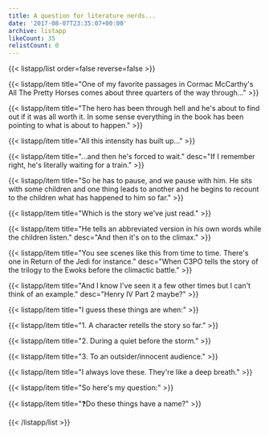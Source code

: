 ```yaml
---
title: A question for literature nerds...
date: '2017-08-07T23:35:07+00:00'
archive: listapp
likeCount: 35
relistCount: 0
---
```


{{< listapp/list order=false reverse=false >}}

   {{< listapp/item title="One of my favorite passages in Cormac McCarthy's All The Pretty Horses comes about three quarters of the way through..." >}}

   {{< listapp/item title="The hero has been through hell and he's about to find out if it was all worth it. In some sense everything in the book has been pointing to what is about to happen." >}}

   {{< listapp/item title="All this intensity has built up…" >}}

   {{< listapp/item title="...and then he's forced to wait."
      desc="If I remember right, he's literally waiting for a train." >}}

   {{< listapp/item title="So he has to pause, and we pause with him. He sits with some children and one thing leads to another and he begins to recount to the children what has happened to him so far." >}}

   {{< listapp/item title="Which is the story we've just read." >}}

   {{< listapp/item title="He tells an abbreviated version in his own words while the children listen."
      desc="And then it's on to the climax." >}}

   {{< listapp/item title="You see scenes like this from time to time. There's one in Return of the Jedi for instance."
      desc="When C3PO tells the story of the trilogy to the Ewoks before the climactic battle." >}}

   {{< listapp/item title="And I know I've seen it a few other times but I can't think of an example."
      desc="Henry IV Part 2 maybe?" >}}

   {{< listapp/item title="I guess these things are when:" >}}

   {{< listapp/item title="1\. A character retells the story so far." >}}

   {{< listapp/item title="2\. During a quiet before the storm." >}}

   {{< listapp/item title="3\. To an outsider/innocent audience." >}}

   {{< listapp/item title="I always love these. They're like a deep breath." >}}

   {{< listapp/item title="So here's my question:" >}}

   {{< listapp/item title="❓Do these things have a name?" >}}

{{< /listapp/list >}}
